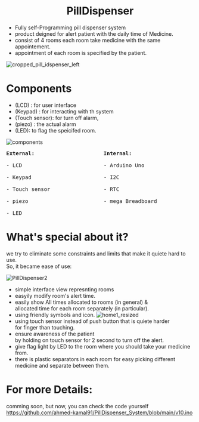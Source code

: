 # <center> PillDispenser</center>
* Fully self-Programming pill dispenser system </br>
* product deigned for alert patient with the daily time of Medicine. </br>
* consist of 4 rooms each room take medicine with the same appointement. </br>
* appointment of each room is specified by the patient. </br>

![cropped_pill_idspenser_left](https://github.com/ahmed-kamal91/PillDispenser_System/assets/91970695/42be9d62-cb54-48f7-a8e9-6c5dd1397727)

# Components

* (LCD) : for user interface  
* (Keypad) : for interacting with th system
*  (Touch sensor): for turn off alarm, </br>
* (piezo) : the actual alarm
*  (LED): to flag the speicifed room. </br>

![components](https://github.com/ahmed-kamal91/PillDispenser_System/assets/91970695/ebfe4ba5-587b-4a39-b328-556d0e683ff1)

<pre>
<b>External:</b>                      <b>Internal:</b></br>
- LCD                          - Arduino Uno </br>
- Keypad                       - I2C </br>
- Touch sensor                 - RTC </br>
- piezo                        - mega Breadboard </br>
- LED 
</pre>



# What's special about it?
we try to eliminate some constraints and limits that make it quiete hard to use. </br>
So, it became ease of use: </br>

![PillDispenser2](https://github.com/ahmed-kamal91/PillDispenser_System/assets/91970695/da95949a-343c-4b2f-b392-8fa347f6a600)

  * simple interface view represnting rooms   
  * easyily modify room's alert time.
  * easily show All times allocated to rooms (in general) & </br>
  allocated time for each room separately (in particular).
  * using friendly symbols and icon.
![home1_resized](https://github.com/ahmed-kamal91/PillDispenser_System/assets/91970695/cc8de07c-76e5-4afd-b7f5-b6bbb69b9bd3)
  * using touch sensor instead of push button that is quiete harder </br> 
  for finger than touching.
  * ensure awareness of the patient </br> by holding on touch sensor for 2 second to turn off the alert.
  * give flag light by LED to the room where you should take your medicine from.
  * there is plastic separators in each room for easy picking different medicine and separate between them.

# For more Details:
 comming soon, but now, you can check the code yourself </br>
 https://github.com/ahmed-kamal91/PillDispenser_System/blob/main/v10.ino
 

